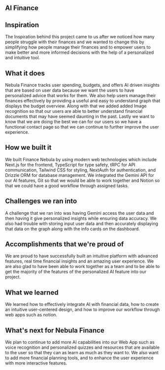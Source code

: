 ## AI Finance

## Inspiration
The Inspiration behind this project came to us after we noticed how many people struggle with their finances and we wanted to change this by simplifying how people manage their finances and to empower users to make better and more informed decisions with the help of a personalized and intuitive tool.

## What it does
Nebula Finance tracks user spending, budgets, and offers AI driven insights that are based on user data because we want the users to have personalized advice that works for them. We also help users manage their finances effectively by providing a useful and easy to understand graph that displays the budget overview. Along with that we added added Image recognition so that our users are able to better understand financial documents that may have seemed daunting in the past. Lastly we want to know that we are doing the best we can for our users so we have a functional contact page so that we can continue to further improve the user experience.

## How we built it
We built Finance Nebula by using modern web technologies which include Next.js for the frontend, TypeScript for type safety, tRPC for API communication, Tailwind CSS for styling, NextAuth for authentication, and Drizzle ORM for database management. We integrated the Gemini API for our AI features, Git so that we would be able to work together and Notion so that we could have a good workflow through assigned tasks.

## Challenges we ran into
A challenge that we ran into was having Gemini access the user data and then having it give personalized insights while ensuring data accuracy. We also had trouble with storing input user data and then accurately displaying that data on the graph along with the info cards on the dashboard.

## Accomplishments that we're proud of
We are proud to have successfully built an intuitive platform with advanced features, real time financial insights and an amazing user experience. We are also glad to have been able to work together as a team and to be able to get the majority of the features of the personalized AI feature into our project.

## What we learned
We learned how to effectively integrate AI with financial data, how to create an intuitive user-centered design, and how to improve our workflow through web apps such as notion.

## What's next for Nebula Finance
We plan to continue to add more AI capabilities into our Web App such as voice recognition and personalized quizzes and resources that are available to the user so that they can as learn as much as they want to. We also want to add more financial planning tools, and to enhance the user experience with more interactive features.
